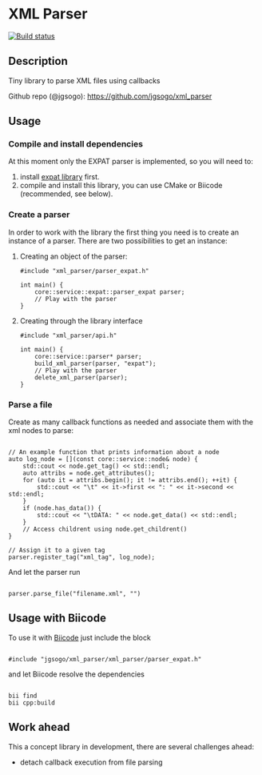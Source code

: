 # XML Parser

[![Build status](https://ci.appveyor.com/api/projects/status/0msq8um4jtkrjc68?svg=true)](https://ci.appveyor.com/project/jgsogo/xml-parser)


## Description

Tiny library to parse XML files using callbacks

Github repo (@jgsogo): https://github.com/jgsogo/xml_parser


## Usage


### Compile and install dependencies

At this moment only the EXPAT parser is implemented, so you will need to:

 1. install [expat library](https://github.com/jgsogo/expat) first.
 1. compile and install this library, you can use CMake or Biicode (recommended, see below).

### Create a parser

In order to work with the library the first thing you need is to create an instance of a parser. There are two possibilities to get an instance:

 1. Creating an object of the parser:
 
    <pre><code>#include "xml_parser/parser_expat.h"
    
    int main() {
        core::service::expat::parser_expat parser;
        // Play with the parser
    }
    </code></pre>

 1. Creating through the library interface
    
    <pre><code>#include "xml_parser/api.h"
     
    int main() {
        core::service::parser* parser;
        build_xml_parser(parser, "expat");        
        // Play with the parser        
        delete_xml_parser(parser);
    }
    </code></pre>

    
### Parse a file

Create as many callback functions as needed and associate them with the xml nodes to parse:

<pre><code>
// An example function that prints information about a node
auto log_node = [](const core::service::node& node) {
    std::cout << node.get_tag() << std::endl;
    auto attribs = node.get_attributes();
    for (auto it = attribs.begin(); it != attribs.end(); ++it) {
        std::cout << "\t" << it->first << ": " << it->second << std::endl;
    }
    if (node.has_data()) {
        std::cout << "\tDATA: " << node.get_data() << std::endl;
    }
    // Access childrent using node.get_childrent()
}

// Assign it to a given tag
parser.register_tag("xml_tag", log_node);
</code></pre>


And let the parser run

<pre><code>
parser.parse_file("filename.xml", "<root-tag>")
</code></pre>


## Usage with Biicode

To use it with [Biicode](https://www.biicode.com/) just include the block

<pre><code>
#include "jgsogo/xml_parser/xml_parser/parser_expat.h"
</code></pre>

and let Biicode resolve the dependencies

<pre><code>
bii find
bii cpp:build
</code></pre>


## Work ahead

This a concept library in development, there are several challenges ahead:

 * detach callback execution from file parsing
